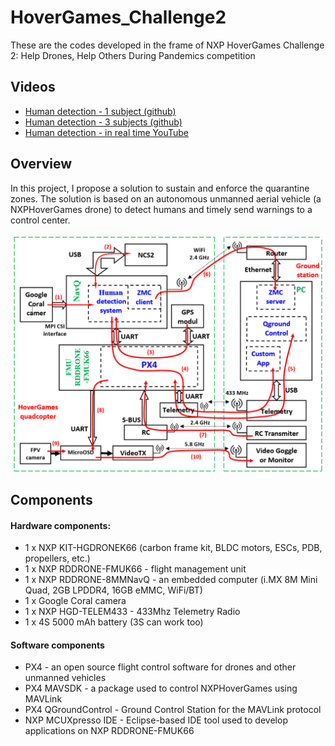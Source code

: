 # HoverGames_Challenge2
These are the codes developed in the frame of NXP HoverGames Challenge 2: Help Drones, Help Others During Pandemics competition 

## Videos
- [Human detection - 1 subject (github)](https://github.com/dmdobrea/HoverGames_Challenge2/blob/main/05_RealApplication_NavQ/output/v1_rez.avi)
- [Human detection - 3 subjects (github)](https://github.com/dmdobrea/HoverGames_Challenge2/blob/main/05_RealApplication_NavQ/output/v2_rez.avi)
- [Human detection - in real time YouTube](https://youtu.be/pCcItZNOWmc)

## Overview

In this project, I propose a solution to sustain and enforce the quarantine zones. The solution is based on an autonomous unmanned aerial vehicle (a NXPHoverGames drone) to detect humans and timely send warnings to a control center.

![NXPHoverGames drone, basic schematic](./SchBloc_Main.PNG)

## Components

#### Hardware components:

- 1 x NXP KIT-HGDRONEK66 (carbon frame kit, BLDC motors, ESCs, PDB, propellers, etc.)
- 1 x NXP RDDRONE-FMUK66 - flight management unit
- 1 x NXP RDDRONE-8MMNavQ - an embedded computer (i.MX 8M Mini Quad, 2GB LPDDR4, 16GB eMMC, WiFi/BT)
- 1 x Google Coral camera
- 1 x NXP HGD-TELEM433 - 433Mhz Telemetry Radio 
- 1 x 4S 5000 mAh battery (3S can work too)

#### Software components

- PX4 - an open source flight control software for drones and other unmanned vehicles
- PX4 MAVSDK - a package used to control NXPHoverGames using MAVLink
- PX4 QGroundControl - Ground Control Station for the MAVLink protocol
- NXP MCUXpresso IDE - Eclipse-based IDE tool used to develop applications on NXP RDDRONE-FMUK66

